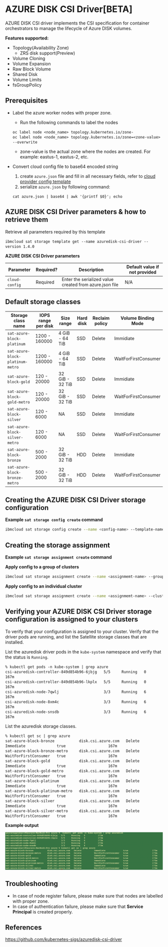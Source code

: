 # AZURE DISK CSI Driver[BETA]

AZURE DISK CSI driver implements the CSI specification for container orchestrators to manage the lifecycle of Azure DISK volumes.

**Features supported:**
- Topology(Availability Zone)
    - ZRS disk support(Preview)
- Volume Cloning
- Volume Expansion
- Raw Block Volume
- Shared Disk
- Volume Limits
- fsGroupPolicy

## Prerequisites
- Label the azure worker nodes with proper zone.
    - Run the following commands to label the nodes

    ```
    oc label node <node_name> topology.kubernetes.io/zone-
    oc label node <node_name> topology.kubernetes.io/zone=<zone-value> --overwrite
    ```
    - zone-value is the actual zone where the nodes are created. For example: eastus-1, eastus-2, etc.
- Convert cloud config file to base64 encoded string
    1. create `azure.json` file and fill in all necessary fields, refer to [cloud provider config template](https://github.com/kubernetes-sigs/azuredisk-csi-driver/blob/master/deploy/example/azure.json)
    2. serialize `azure.json` by following command:

    ```
    cat azure.json | base64 | awk '{printf $0}'; echo
    ```


## AZURE DISK CSI Driver parameters & how to retrieve them

Retrieve all parameters required by this template
```
ibmcloud sat storage template get --name azuredisk-csi-driver --version 1.4.0
```

**AZURE DISK CSI Driver parameters**

| Parameter | Required? | Description | Default value if not provided |
| --- | --- | --- | --- |
| `cloud-config` | Required | Enter the serialized value created from azure.json file | N/A |


## Default storage classes

| Storage class name | IOPS range per disk | Size range | Hard disk | Reclaim policy | Volume Binding Mode |
| --- | --- | --- | --- | --- | --- |
| `sat-azure-block-platinum` |  1200 - 160000 | 4 GiB - 64 TiB | SSD | Delete | Immidiate |
| `sat-azure-block-platinum-metro`  | 1200 - 160000 | 4 GiB - 64 TiB | SSD | Delete | WaitForFirstConsumer |
| `sat-azure-block-gold` | 120 - 20000 | 32 GiB - 32 TiB | SSD | Delete | Immidiate |
| `sat-azure-block-gold-metro` | 120 - 20000 | 32 GiB - 32 TiB | SSD | Delete | WaitForFirstConsumer |
| `sat-azure-block-silver`  | 120 - 6000 | NA | SSD | Delete | Immidiate |
| `sat-azure-block-silver-metro` | 120 - 6000 | NA | SSD | Delete | WaitForFirstConsumer |
| `sat-azure-block-bronze`  | 500 - 2000 | 32 GiB - 32 TiB | HDD | Delete | Immidiate |
| `sat-azure-block-bronze-metro` | 500 - 2000 | 32 GiB - 32 TiB | HDD | Delete | WaitForFirstConsumer |



## Creating the AZURE DISK CSI Driver storage configuration

**Example `sat storage config create` command**

```sh
ibmcloud sat storage config create --name <config-name> --template-name azuredisk-csi-driver --template-version 1.4.0 -p "cloud-config=<erialized value created from azure.json file>"
```

## Creating the storage assignment

**Example `sat storage assignment create` command**

**Apply config to a group of clusters**
```sh
ibmcloud sat storage assignment create --name <assignmemt-name> --group <cluster-group> --config <config-name>
```
**Apply config to an individual cluster**
```sh
ibmcloud sat storage assignment create --name <assignmemt-name> --cluster <cluster-id> --config <config-name>
```
## Verifying your AZURE DISK CSI Driver storage configuration is assigned to your clusters

To verify that your configuration is assigned to your cluster. Verify that the driver pods are running, and list the Satellite storage classes that are installed.

List the azuredisk driver pods in the `kube-system` namespace and verify that the status is `Running`.

```
% kubectl get pods -n kube-system | grep azure
csi-azuredisk-controller-849d854b96-6jbjg   5/5     Running   0          167m
csi-azuredisk-controller-849d854b96-lkplx   5/5     Running   0          167m
csi-azuredisk-node-7qwlj                    3/3     Running   6          167m
csi-azuredisk-node-8xm4c                    3/3     Running   6          167m
csi-azuredisk-node-snsdb                    3/3     Running   6          167m
```

List the azuredisk storage classes.

```
% kubectl get sc | grep azure
sat-azure-block-bronze           disk.csi.azure.com   Delete          Immediate              true                   167m
sat-azure-block-bronze-metro     disk.csi.azure.com   Delete          WaitForFirstConsumer   true                   167m
sat-azure-block-gold             disk.csi.azure.com   Delete          Immediate              true                   167m
sat-azure-block-gold-metro       disk.csi.azure.com   Delete          WaitForFirstConsumer   true                   167m
sat-azure-block-platinum         disk.csi.azure.com   Delete          Immediate              true                   167m
sat-azure-block-platinum-metro   disk.csi.azure.com   Delete          WaitForFirstConsumer   true                   167m
sat-azure-block-silver           disk.csi.azure.com   Delete          Immediate              true                   167m
sat-azure-block-silver-metro     disk.csi.azure.com   Delete          WaitForFirstConsumer   true                   167m
```

**Example output**

![Example Output](./images/output.png)

## Troubleshooting
- In case of node register failure, please make sure that nodes are labelled with proper zone.
- In case of authentication failure, please make sure that **Service Principal** is created properly.

## References
https://github.com/kubernetes-sigs/azuredisk-csi-driver